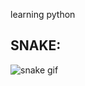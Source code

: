 learning python

## SNAKE:
![snake gif](https://github.com/Qpso/Qpso/blob/output/github-contribution-grid-snake.gif)
